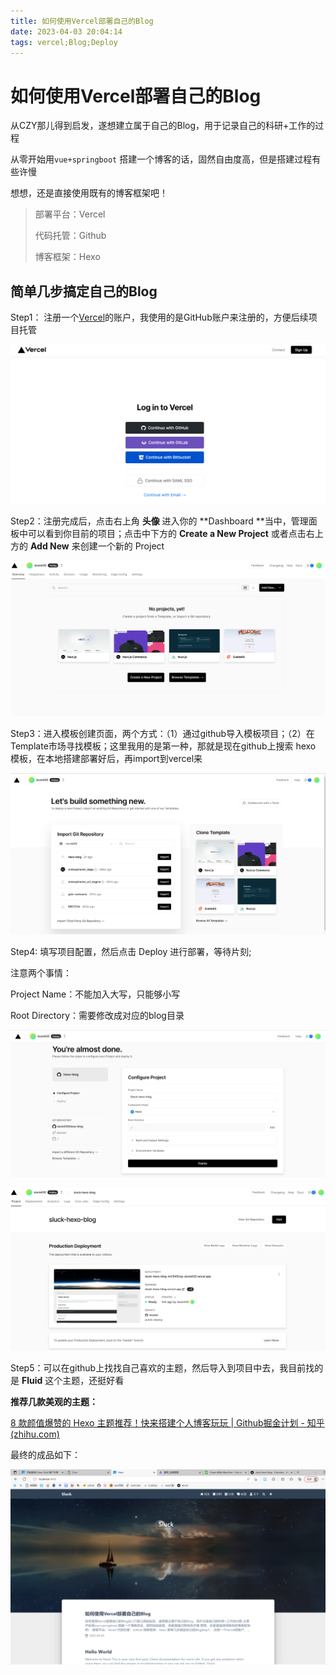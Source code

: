 ```yaml
---
title: 如何使用Vercel部署自己的Blog
date: 2023-04-03 20:04:14
tags: vercel;Blog;Deploy 
---
```


# 如何使用Vercel部署自己的Blog

从CZY那儿得到启发，遂想建立属于自己的Blog，用于记录自己的科研+工作的过程

从零开始用`vue+springboot` 搭建一个博客的话，固然自由度高，但是搭建过程有些许慢

想想，还是直接使用既有的博客框架吧！



> 部署平台：Vercel
>
> 代码托管：Github
>
> 博客框架：Hexo



## 简单几步搞定自己的Blog

Step1： 注册一个[Vercel](https://vercel.com)的账户，我使用的是GitHub账户来注册的，方便后续项目托管

![image-20230403172934273](01_how_to_create_blog/image-20230403172934273.png)

Step2：注册完成后，点击右上角 **头像**  进入你的  **Dashboard **当中，管理面板中可以看到你目前的项目；点击中下方的 **Create a New Project** 或者点击右上方的 **Add New** 来创建一个新的 Project

![image-20230403174419623](01_how_to_create_blog/image-20230403174419623.png)



Step3：进入模板创建页面，两个方式：（1）通过github导入模板项目；（2）在Template市场寻找模板；这里我用的是第一种，那就是现在github上搜索 hexo 模板，在本地搭建部署好后，再import到vercel来

![image-20230403173320349](01_how_to_create_blog/image-20230403173320349.png)

Step4: 填写项目配置，然后点击 Deploy 进行部署，等待片刻;

注意两个事情：

Project Name：不能加入大写，只能够小写

Root Directory：需要修改成对应的blog目录

![image-20230403174607962](01_how_to_create_blog/image-20230403174607962.png)

![image-20230403175340300](01_how_to_create_blog/image-20230403175340300.png)

Step5：可以在github上找找自己喜欢的主题，然后导入到项目中去，我目前找的是 **Fluid** 这个主题，还挺好看

**推荐几款美观的主题：**

[8 款颜值爆赞的 Hexo 主题推荐！快来搭建个人博客玩玩 | Github掘金计划 - 知乎 (zhihu.com)](https://zhuanlan.zhihu.com/p/491537945)



最终的成品如下：

![image-20230403173631051](01_how_to_create_blog/image-20230403173631051.png)

